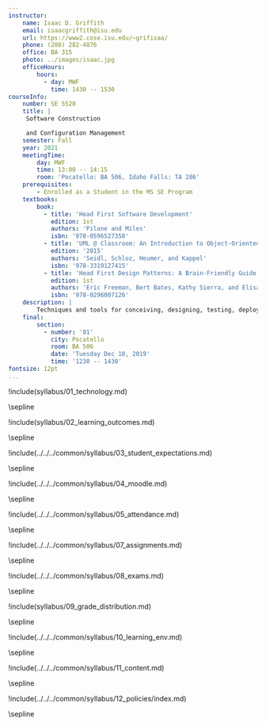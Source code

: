 ```yaml
---
instructor:
    name: Isaac D. Griffith
    email: isaacgriffith@isu.edu
    url: https://www2.cose.isu.edu/~grifisaa/
    phone: (208) 282-4876
    office: BA 315
    photo: ../images/isaac.jpg
    officeHours:
        hours:
          - day: MWF
            time: 1430 -- 1530
courseInfo:
    number: SE 5520
    title: |
     Software Construction

     and Configuration Management
    semester: Fall
    year: 2021
    meetingTime:
        day: MWF
        time: 13:00 -- 14:15
        room: 'Pocatello: BA 506, Idaho Falls: TA 286'
    prerequisites:
        - Enrolled as a Student in the MS SE Program
    textbooks:
        book:
          - title: 'Head First Software Development'
            edition: 1st
            authors: 'Pilone and Miles'
            isbn: '978-0596527358'
          - title: 'UML @ Classroom: An Introduction to Object-Oriented Modeling'
            edition: '2015'
            authors: 'Seidl, Schloz, Heumer, and Kappel'
            isbn: '978-3319127415'
          - title: 'Head First Design Patterns: A Brain-Friendly Guide'
            edition: 1st
            authors: 'Eric Freeman, Bert Bates, Kathy Sierra, and Elisabeth Robson'
            isbn: '978-0296007126'
    description: |
        Techniques and tools for conceiving, designing, testing, deploying, maintaining, and documenting large software systems with particular focus on the structured analysis and design phases including task analysis, human factors, costs, and project and team management.
    final:
        section:
          - number: '01'
            city: Pocatello
            room: BA 506
            date: 'Tuesday Dec 10, 2019'
            time: '1230 -- 1430'
fontsize: 12pt
...
```


!include(syllabus/01_technology.md)

\sepline

!include(syllabus/02_learning_outcomes.md)

\sepline

!include(../../../common/syllabus/03_student_expectations.md)

\sepline

!include(../../../common/syllabus/04_moodle.md)

\sepline

!include(../../../common/syllabus/05_attendance.md)

\sepline

!include(../../../common/syllabus/07_assignments.md)

\sepline

!include(../../../common/syllabus/08_exams.md)

\sepline

!include(syllabus/09_grade_distribution.md)

\sepline

!include(../../../common/syllabus/10_learning_env.md)

\sepline

!include(../../../common/syllabus/11_content.md)

\sepline

!include(../../../common/syllabus/12_policies/index.md)

\sepline
